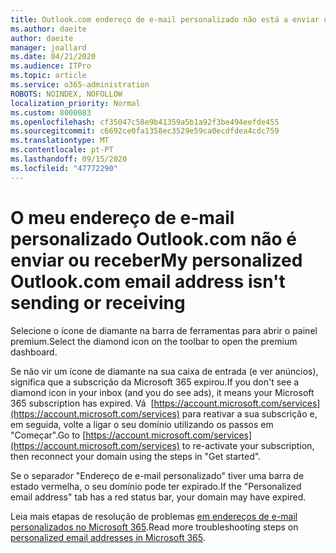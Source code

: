 ```yaml
---
title: Outlook.com endereço de e-mail personalizado não está a enviar ou a receber
ms.author: daeite
author: daeite
manager: joallard
ms.date: 04/21/2020
ms.audience: ITPro
ms.topic: article
ms.service: o365-administration
ROBOTS: NOINDEX, NOFOLLOW
localization_priority: Normal
ms.custom: 8000083
ms.openlocfilehash: cf35047c58e9b41359a5b1a92f3be494eefde455
ms.sourcegitcommit: c6692ce0fa1358ec3529e59ca0ecdfdea4cdc759
ms.translationtype: MT
ms.contentlocale: pt-PT
ms.lasthandoff: 09/15/2020
ms.locfileid: "47772290"
---
```

# <a name="my-personalized-outlookcom-email-address-isnt-sending-or-receiving"></a><span data-ttu-id="1e644-102">O meu endereço de e-mail personalizado Outlook.com não é enviar ou receber</span><span class="sxs-lookup"><span data-stu-id="1e644-102">My personalized Outlook.com email address isn't sending or receiving</span></span>

<span data-ttu-id="1e644-103">Selecione o ícone de diamante na barra de ferramentas para abrir o painel premium.</span><span class="sxs-lookup"><span data-stu-id="1e644-103">Select the diamond icon on the toolbar to open the premium dashboard.</span></span>

<span data-ttu-id="1e644-104">Se não vir um ícone de diamante na sua caixa de entrada (e ver anúncios), significa que a subscrição da Microsoft 365 expirou.</span><span class="sxs-lookup"><span data-stu-id="1e644-104">If you don't see a diamond icon in your inbox (and you do see ads), it means your Microsoft 365 subscription has expired.</span></span> <span data-ttu-id="1e644-105">Vá  [https://account.microsoft.com/services](https://account.microsoft.com/services) para reativar a sua subscrição e, em seguida, volte a ligar o seu domínio utilizando os passos em "Começar".</span><span class="sxs-lookup"><span data-stu-id="1e644-105">Go to [https://account.microsoft.com/services](https://account.microsoft.com/services) to re-activate your subscription, then reconnect your domain using the steps in "Get started".</span></span>

<span data-ttu-id="1e644-106">Se o separador "Endereço de e-mail personalizado" tiver uma barra de estado vermelha, o seu domínio pode ter expirado.</span><span class="sxs-lookup"><span data-stu-id="1e644-106">If the "Personalized email address" tab has a red status bar, your domain may have expired.</span></span>

<span data-ttu-id="1e644-107">Leia mais etapas de resolução de problemas [em endereços de e-mail personalizados no Microsoft 365](https://support.office.com/article/75416a58-b225-4c02-8c07-8979403b427b?wt.mc_id=Office_Outlook_com_Alchemy).</span><span class="sxs-lookup"><span data-stu-id="1e644-107">Read more troubleshooting steps on [personalized email addresses in Microsoft 365](https://support.office.com/article/75416a58-b225-4c02-8c07-8979403b427b?wt.mc_id=Office_Outlook_com_Alchemy).</span></span>